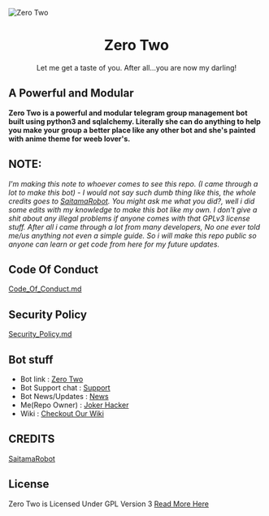 ![Zero Two](https://camo.githubusercontent.com/973b84f0463cfcc67d6f80a531bd017edcc9197e1179c0ea2d6e3ca81d58c73a/68747470733a2f2f74656c656772612e70682f66696c652f3930383737336666613062386332333436343432632e6a7067)

<center>
  <h1> 
    Zero Two
  </h1>
</center>

<p>
  <center>
    Let me get a taste of you. After all...you are now my darling!
  </center>
</p>

## A Powerful and Modular

**Zero Two is a powerful and modular telegram group management bot built using python3 and sqlalchemy. Literally she can do anything to help you make your group a better place like any other bot and she's painted with anime theme for weeb lover's.**

## NOTE:

  *I'm making this note to whoever comes to see this repo. (I came through a lot to make this bot) - I would not say such dumb thing like this, the whole credits goes to [SaitamaRobot](https://github.com/AnimeKaizoku/SaitamaRobot). You might ask me what you did?, well i did some edits with my knowledge to make this bot like my own. I don't give a shit about any illegal problems if anyone comes with that GPLv3 license stuff. After all i came through a lot from many developers, No one ever told me/us anything not even a simple guide. So i will make this repo public so anyone can learn or get code from here for my future updates.*

## Code Of Conduct
[Code_Of_Conduct.md](https://github.com/Black-Bulls-Bots/zerotwobot/blob/main/CODE_OF_CONDUCT.md)

## Security Policy
[Security_Policy.md](https://github.com/Black-Bulls-Bots/zerotwobot/blob/main/SECURITY.md)

## Bot stuff

* Bot link : [Zero Two](https://t.me/joker_zero_two_bot)
* Bot Support chat : [Support](https://t.me/blackbulls_botsupport)
* Bot News/Updates : [News](https://t.me/blackbulls_support)
* Me(Repo Owner) : [Joker Hacker](https://t.me/kishoreee)
* Wiki : [Checkout Our Wiki](https://github.com/Black-Bulls-Bots/zerotwobot/wiki)

## CREDITS

[SaitamaRobot](https://github.com/AnimeKaizoku/SaitamaRobot)

## License
Zero Two is Licensed Under GPL Version 3 [Read More Here](https://github.com/Black-Bulls-Bots/zerotwobot/blob/main/LICENSE)
 
